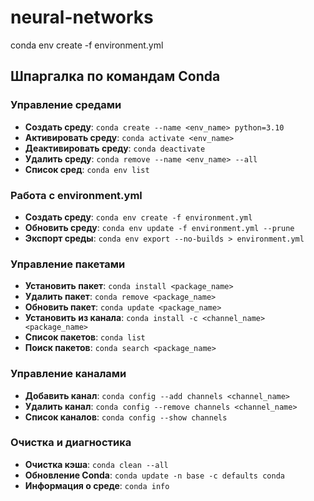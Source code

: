 # neural-networks
conda env create -f environment.yml

## Шпаргалка по командам Conda
### Управление средами
- **Создать среду**: `conda create --name <env_name> python=3.10`
- **Активировать среду**: `conda activate <env_name>`
- **Деактивировать среду**: `conda deactivate`
- **Удалить среду**: `conda remove --name <env_name> --all`
- **Список сред**: `conda env list`
### Работа с environment.yml
- **Создать среду**: `conda env create -f environment.yml`
- **Обновить среду**: `conda env update -f environment.yml --prune`
- **Экспорт среды**: `conda env export --no-builds > environment.yml`
### Управление пакетами
- **Установить пакет**: `conda install <package_name>`
- **Удалить пакет**: `conda remove <package_name>`
- **Обновить пакет**: `conda update <package_name>`
- **Установить из канала**: `conda install -c <channel_name> <package_name>`
- **Список пакетов**: `conda list`
- **Поиск пакетов**: `conda search <package_name>`
### Управление каналами
- **Добавить канал**: `conda config --add channels <channel_name>`
- **Удалить канал**: `conda config --remove channels <channel_name>`
- **Список каналов**: `conda config --show channels`
### Очистка и диагностика
- **Очистка кэша**: `conda clean --all`
- **Обновление Conda**: `conda update -n base -c defaults conda`
- **Информация о среде**: `conda info`
